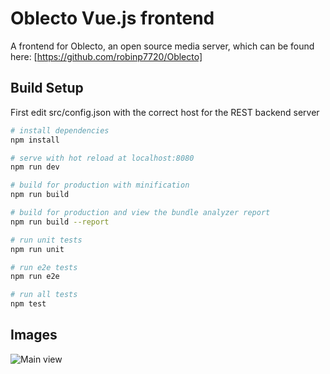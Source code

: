 # Oblecto Vue.js frontend

A frontend for Oblecto, an open source media server, which can be found here: [https://github.com/robinp7720/Oblecto]

## Build Setup

First edit src/config.json with the correct host for the REST backend server

``` bash
# install dependencies
npm install

# serve with hot reload at localhost:8080
npm run dev

# build for production with minification
npm run build

# build for production and view the bundle analyzer report
npm run build --report

# run unit tests
npm run unit

# run e2e tests
npm run e2e

# run all tests
npm test
```

## Images
![Main view](https://raw.githubusercontent.com/robinp7720/Oblecto-Web/master/images/main.jpg)
